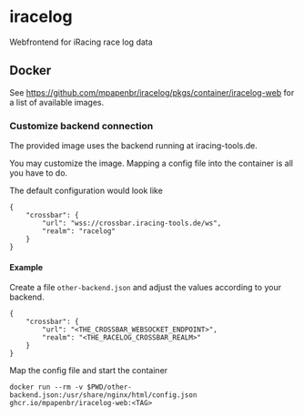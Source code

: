 # iracelog

Webfrontend for iRacing race log data

## Docker

See https://github.com/mpapenbr/iracelog/pkgs/container/iracelog-web for a list of available images.

### Customize backend connection

The provided image uses the backend running at iracing-tools.de.

You may customize the image. Mapping a config file into the container is all you have to do.

The default configuration would look like

```
{
    "crossbar": {
        "url": "wss://crossbar.iracing-tools.de/ws",
        "realm": "racelog"
    }
}
```

#### Example

Create a file `other-backend.json` and adjust the values according to your backend.

```
{
    "crossbar": {
        "url": "<THE_CROSSBAR_WEBSOCKET_ENDPOINT>",
        "realm": "<THE_RACELOG_CROSSBAR_REALM>"
    }
}
```

Map the config file and start the container

```
docker run --rm -v $PWD/other-backend.json:/usr/share/nginx/html/config.json ghcr.io/mpapenbr/iracelog-web:<TAG>
```
